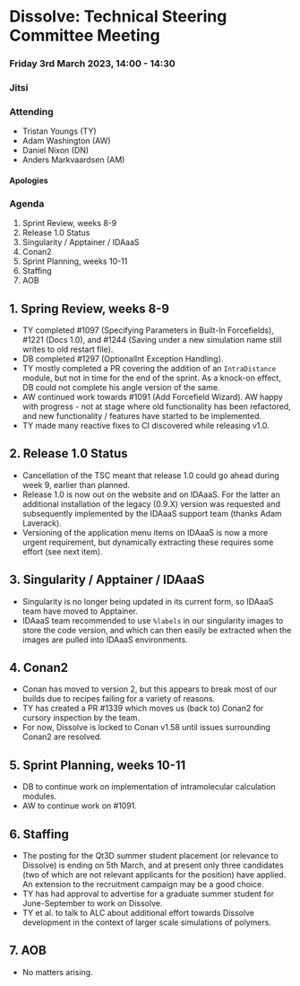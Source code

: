 # Dissolve: Technical Steering Committee Meeting
### Friday 3rd March 2023, 14:00 - 14:30
### Jitsi

### Attending

- Tristan Youngs (TY)
- Adam Washington (AW)
- Daniel Nixon (DN)
- Anders Markvaardsen (AM)

#### Apologies

### Agenda

1. Sprint Review, weeks 8-9
2. Release 1.0 Status
3. Singularity / Apptainer / IDAaaS
4. Conan2
5. Sprint Planning, weeks 10-11
6. Staffing
7. AOB

## 1. Spring Review, weeks 8-9

- TY completed #1097 (Specifying Parameters in Built-In Forcefields), #1221 (Docs 1.0), and #1244 (Saving under a new simulation name still writes to old restart file).
- DB completed #1297 (OptionalInt Exception Handling).
- TY mostly completed a PR covering the addition of an `IntraDistance` module, but not in time for the end of the sprint. As a knock-on effect, DB could not complete his angle version of the same.
- AW continued work towards #1091 (Add Forcefield Wizard). AW happy with progress - not at stage where old functionality has been refactored, and new functionality / features have started to be implemented.
- TY made many reactive fixes to CI discovered while releasing v1.0.

## 2. Release 1.0 Status
- Cancellation of the TSC meant that release 1.0 could go ahead during week 9, earlier than planned.
- Release 1.0 is now out on the website and on IDAaaS. For the latter an additional installation of the legacy (0.9.X) version was requested and subsequently implemented by the IDAaaS support team (thanks Adam Laverack).
- Versioning of the application menu items on IDAaaS is now a more urgent requirement, but dynamically extracting these requires some effort (see next item).

## 3. Singularity / Apptainer / IDAaaS
- Singularity is no longer being updated in its current form, so IDAaaS team have moved to Apptainer.
- IDAaaS team recommended to use `%labels` in our singularity images to store the code version, and which can then easily be extracted when the images are pulled into IDAaaS environments.

## 4. Conan2
- Conan has moved to version 2, but this appears to break most of our builds due to recipes failing for a variety of reasons.
- TY has created a PR #1339 which moves us (back to) Conan2 for cursory inspection by the team.
- For now, Dissolve is locked to Conan v1.58 until issues surrounding Conan2 are resolved.

## 5. Sprint Planning, weeks 10-11
- DB to continue work on implementation of intramolecular calculation modules.
- AW to continue work on #1091.

## 6. Staffing
- The posting for the Qt3D summer student placement (or relevance to Dissolve) is ending on 5th March, and at present only three candidates (two of which are not relevant applicants for the position) have applied.  An extension to the recruitment campaign may be a good choice.
- TY has had approval to advertise for a graduate summer student for June-September to work on Dissolve.
- TY et al. to talk to ALC about additional effort towards Dissolve development in the context of larger scale simulations of polymers.

## 7. AOB
- No matters arising.
